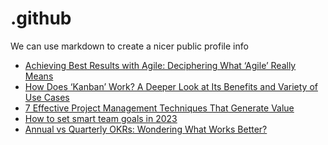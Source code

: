 # .github
We can use markdown to create a nicer public profile info
 <!-- BLOG-POST-LIST:START -->
- [Achieving Best Results with Agile: Deciphering What ‘Agile’ Really Means](https://blog.weekdone.com/what-does-agile-mean/)
- [How Does ‘Kanban’ Work? A Deeper Look at Its Benefits and Variety of Use Cases](https://blog.weekdone.com/what-is-kanban/)
- [7 Effective Project Management Techniques That Generate Value](https://blog.weekdone.com/project-management-techniques/)
- [How to set smart team goals in 2023](https://blog.weekdone.com/how-to-set-smart-team-goals/)
- [Annual vs Quarterly OKRs: Wondering What Works Better?](https://blog.weekdone.com/when-to-use-annual-okrs-and-when-to-use-quarterly/)
<!-- BLOG-POST-LIST:END -->
